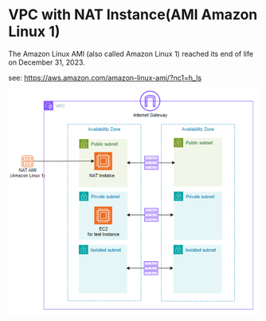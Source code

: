 # VPC with NAT Instance(AMI Amazon Linux 1)

The Amazon Linux AMI (also called Amazon Linux 1) reached its end of life on December 31, 2023.

see: https://aws.amazon.com/amazon-linux-ami/?nc1=h_ls

![](vpc-with-nat-ami-al1-overview.png)